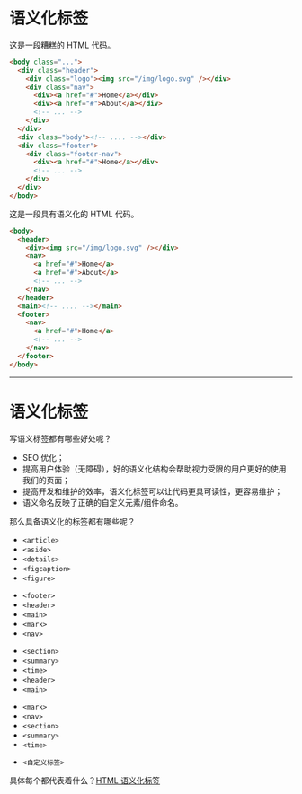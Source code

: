 # 语义化标签

<div class="flex gap-x-4">
<div class="flex-1">

这是一段糟糕的 HTML 代码。

```html {all|2-9|4-8|10|11-16}
<body class="...">
  <div class="header">
    <div class="logo"><img src="/img/logo.svg" /></div>
    <div class="nav">
      <div><a href="#">Home</a></div>
      <div><a href="#">About</a></div>
      <!-- ... -->
    </div>
  </div>
  <div class="body"><!-- .... --></div>
  <div class="footer">
    <div class="footer-nav">
      <div><a href="#">Home</a></div>
      <!-- ... -->
    </div>
  </div>
</body>
```

</div>

<div class="flex-1">

这是一段具有语义化的 HTML 代码。

```html {all}
<body>
  <header>
    <div><img src="/img/logo.svg" /></div>
    <nav>
      <a href="#">Home</a>
      <a href="#">About</a>
      <!-- ... -->
    </nav>
  </header>
  <main><!-- .... --></main>
  <footer>
    <nav>
      <a href="#">Home</a>
      <!-- ... -->
    </nav>
  </footer>
</body>
```

</div>
</div>

---

# 语义化标签

写语义标签都有哪些好处呢？

<v-click>

- SEO 优化；
- 提高用户体验（无障碍），好的语义化结构会帮助视力受限的用户更好的使用我们的页面；
- 提高开发和维护的效率，语义化标签可以让代码更具可读性，更容易维护；
- 语义命名反映了正确的自定义元素/组件命名。

</v-click>

<v-click>

那么具备语义化的标签都有哪些呢？

</v-click>

<div v-click class="flex gap-x-4">
<div>

- `<article>`
- `<aside>`
- `<details>`
- `<figcaption>`
- `<figure>`

</div>

<div>

- `<footer>`
- `<header>`
- `<main>`
- `<mark>`
- `<nav>`

</div>

<div>

- `<section>`
- `<summary>`
- `<time>`
- `<header>`
- `<main>`

</div>

<div>

- `<mark>`
- `<nav>`
- `<section>`
- `<summary>`
- `<time>`

</div>

<div>

- `<自定义标签>`

</div>

</div>

<v-click>

具体每个都代表着什么？[HTML 语义化标签](https://developer.mozilla.org/zh-CN/docs/Glossary/Semantics#%E8%AF%AD%E4%B9%89%E5%8C%96%E5%85%83%E7%B4%A0)

</v-click>
